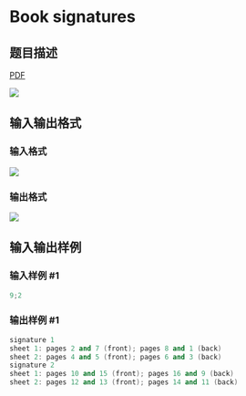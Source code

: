 # Book signatures

## 题目描述

[problemUrl]: https://uva.onlinejudge.org/index.php?option=com_onlinejudge&Itemid=8&category=11&page=show_problem&problem=940

[PDF](https://uva.onlinejudge.org/external/9/p999.pdf)

![](https://cdn.luogu.com.cn/upload/vjudge_pic/UVA999/48b150a823489fe67ffd335e8b88dc3b52e4fa03.png)

## 输入输出格式

### 输入格式

![](https://cdn.luogu.com.cn/upload/vjudge_pic/UVA999/42278a312097e1a3ae5458f2525c7fa2de9a51d9.png)

### 输出格式

![](https://cdn.luogu.com.cn/upload/vjudge_pic/UVA999/99168c978dec7a2db9e86deecf42b1927334d91f.png)

## 输入输出样例

### 输入样例 #1

```cpp
9;2
```


### 输出样例 #1

```cpp
signature 1
sheet 1: pages 2 and 7 (front); pages 8 and 1 (back)
sheet 2: pages 4 and 5 (front); pages 6 and 3 (back)
signature 2
sheet 1: pages 10 and 15 (front); pages 16 and 9 (back)
sheet 2: pages 12 and 13 (front); pages 14 and 11 (back)
```


